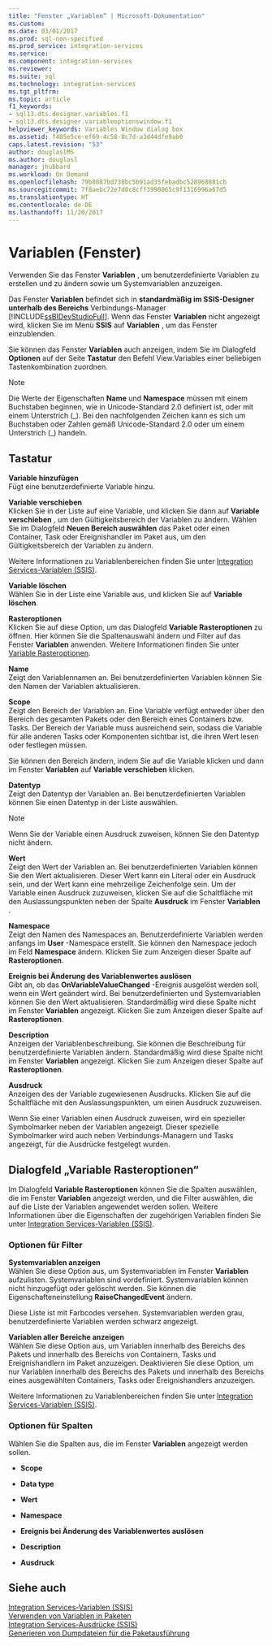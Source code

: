 ```yaml
---
title: "Fenster „Variablen“ | Microsoft-Dokumentation"
ms.custom: 
ms.date: 03/01/2017
ms.prod: sql-non-specified
ms.prod_service: integration-services
ms.service: 
ms.component: integration-services
ms.reviewer: 
ms.suite: sql
ms.technology: integration-services
ms.tgt_pltfrm: 
ms.topic: article
f1_keywords:
- sql13.dts.designer.variables.f1
- sql13.dts.designer.variableoptionswindow.f1
helpviewer_keywords: Variables Window dialog box
ms.assetid: f405e5ce-ef69-4c58-8c7d-a3d44dfe9ab0
caps.latest.revision: "53"
author: douglaslMS
ms.author: douglasl
manager: jhubbard
ms.workload: On Demand
ms.openlocfilehash: 79b8887bd738bc5b91ad35febadbc528968881cb
ms.sourcegitcommit: 7f8aebc72e7d0c8cff3990865c9f1316996a67d5
ms.translationtype: HT
ms.contentlocale: de-DE
ms.lasthandoff: 11/20/2017
---
```

# <a name="variables-window"></a>Variablen (Fenster)
  Verwenden Sie das Fenster **Variablen** , um benutzerdefinierte Variablen zu erstellen und zu ändern sowie um Systemvariablen anzuzeigen.  
  
 Das Fenster **Variablen** befindet sich in **standardmäßig im SSIS-Designer unterhalb des Bereichs** Verbindungs-Manager [!INCLUDE[ssBIDevStudioFull](../includes/ssbidevstudiofull-md.md)]. Wenn das Fenster **Variablen** nicht angezeigt wird, klicken Sie im Menü **SSIS** auf **Variablen** , um das Fenster einzublenden.  
  
 Sie können das Fenster **Variablen** auch anzeigen, indem Sie im Dialogfeld **Optionen** auf der Seite **Tastatur** den Befehl View.Variables einer beliebigen Tastenkombination zuordnen.  
  
> [!NOTE]  
>  Die Werte der Eigenschaften **Name** und **Namespace** müssen mit einem Buchstaben beginnen, wie in Unicode-Standard 2.0 definiert ist, oder mit einem Unterstrich (_). Bei den nachfolgenden Zeichen kann es sich um Buchstaben oder Zahlen gemäß Unicode-Standard 2.0 oder um einem Unterstrich (\_) handeln.  
  
## <a name="options"></a>Tastatur  
 **Variable hinzufügen**  
 Fügt eine benutzerdefinierte Variable hinzu.  
  
 **Variable verschieben**  
 Klicken Sie in der Liste auf eine Variable, und klicken Sie dann auf **Variable verschieben** , um den Gültigkeitsbereich der Variablen zu ändern. Wählen Sie im Dialogfeld **Neuen Bereich auswählen** das Paket oder einen Container, Task oder Ereignishandler im Paket aus, um den Gültigkeitsbereich der Variablen zu ändern.  
  
 Weitere Informationen zu Variablenbereichen finden Sie unter [Integration Services-Variablen &#40;SSIS&#41;](../integration-services/integration-services-ssis-variables.md).  
  
 **Variable löschen**  
 Wählen Sie in der Liste eine Variable aus, und klicken Sie auf **Variable löschen**.  
  
 **Rasteroptionen**  
 Klicken Sie auf diese Option, um das Dialogfeld **Variable Rasteroptionen** zu öffnen. Hier können Sie die Spaltenauswahl ändern und Filter auf das Fenster **Variablen** anwenden. Weitere Informationen finden Sie unter [Variable Rasteroptionen](../integration-services/variable-grid-options.md).  
  
 **Name**  
 Zeigt den Variablennamen an. Bei benutzerdefinierten Variablen können Sie den Namen der Variablen aktualisieren.  
  
 **Scope**  
 Zeigt den Bereich der Variablen an. Eine Variable verfügt entweder über den Bereich des gesamten Pakets oder den Bereich eines Containers bzw. Tasks. Der Bereich der Variable muss ausreichend sein, sodass die Variable für alle anderen Tasks oder Komponenten sichtbar ist, die ihren Wert lesen oder festlegen müssen.  
  
 Sie können den Bereich ändern, indem Sie auf die Variable klicken und dann im Fenster **Variablen** auf **Variable verschieben** klicken.  
  
 **Datentyp**  
 Zeigt den Datentyp der Variablen an. Bei benutzerdefinierten Variablen können Sie einen Datentyp in der Liste auswählen.  
  
> [!NOTE]  
>  Wenn Sie der Variable einen Ausdruck zuweisen, können Sie den Datentyp nicht ändern.  
  
 **Wert**  
 Zeigt den Wert der Variablen an. Bei benutzerdefinierten Variablen können Sie den Wert aktualisieren. Dieser Wert kann ein Literal oder ein Ausdruck sein, und der Wert kann eine mehrzeilige Zeichenfolge sein. Um der Variable einen Ausdruck zuzuweisen, klicken Sie auf die Schaltfläche mit den Auslassungspunkten neben der Spalte **Ausdruck** im Fenster **Variablen** .  
  
 **Namespace**  
 Zeigt den Namen des Namespaces an. Benutzerdefinierte Variablen werden anfangs im **User** -Namespace erstellt. Sie können den Namespace jedoch im Feld **Namespace** ändern. Klicken Sie zum Anzeigen dieser Spalte auf **Rasteroptionen**.  
  
 **Ereignis bei Änderung des Variablenwertes auslösen**  
 Gibt an, ob das **OnVariableValueChanged** -Ereignis ausgelöst werden soll, wenn ein Wert geändert wird. Bei benutzerdefinierten und Systemvariablen können Sie den Wert aktualisieren. Standardmäßig wird diese Spalte nicht im Fenster **Variablen** angezeigt. Klicken Sie zum Anzeigen dieser Spalte auf **Rasteroptionen**.  
  
 **Description**  
 Anzeigen der Variablenbeschreibung. Sie können die Beschreibung für benutzerdefinierte Variablen ändern. Standardmäßig wird diese Spalte nicht im Fenster **Variablen** angezeigt. Klicken Sie zum Anzeigen dieser Spalte auf **Rasteroptionen**.  
  
 **Ausdruck**  
 Anzeigen des der Variable zugewiesenen Ausdrucks. Klicken Sie auf die Schaltfläche mit den Auslassungspunkten, um einen Ausdruck zuzuweisen.  
  
 Wenn Sie einer Variablen einen Ausdruck zuweisen, wird ein spezieller Symbolmarker neben der Variablen angezeigt. Dieser spezielle Symbolmarker wird auch neben Verbindungs-Managern und Tasks angezeigt, für die Ausdrücke festgelegt wurden.  

## <a name="variable-grid-options-dialog-box"></a>Dialogfeld „Variable Rasteroptionen“
 Im Dialogfeld **Variable Rasteroptionen** können Sie die Spalten auswählen, die im Fenster **Variablen** angezeigt werden, und die Filter auswählen, die auf die Liste der Variablen angewendet werden sollen. Weitere Informationen über die Eigenschaften der zugehörigen Variablen finden Sie unter [Integration Services-Variablen &#40;SSIS&#41;](../integration-services/integration-services-ssis-variables.md).  
  
### <a name="options-for-filter"></a>Optionen für Filter  
 **Systemvariablen anzeigen**  
 Wählen Sie diese Option aus, um Systemvariablen im Fenster **Variablen** aufzulisten. Systemvariablen sind vordefiniert. Systemvariablen können nicht hinzugefügt oder gelöscht werden. Sie können die Eigenschafteneinstellung **RaiseChangedEvent** ändern.  
  
 Diese Liste ist mit Farbcodes versehen. Systemvariablen werden grau, benutzerdefinierte Variablen werden schwarz angezeigt.  
  
 **Variablen aller Bereiche anzeigen**  
 Wählen Sie diese Option aus, um Variablen innerhalb des Bereichs des Pakets und innerhalb des Bereichs von Containern, Tasks und Ereignishandlern im Paket anzuzeigen. Deaktivieren Sie diese Option, um nur Variablen innerhalb des Bereichs des Pakets und innerhalb des Bereichs eines ausgewählten Containers, Tasks oder Ereignishandlers anzuzeigen.  
  
 Weitere Informationen zu Variablenbereichen finden Sie unter [Integration Services-Variablen &#40;SSIS&#41;](../integration-services/integration-services-ssis-variables.md).  
  
### <a name="options-for-columns"></a>Optionen für Spalten  
 Wählen Sie die Spalten aus, die im Fenster **Variablen** angezeigt werden sollen.  
  
-   **Scope**  
  
-   **Data type**  
  
-   **Wert**  
  
-   **Namespace**  
  
-   **Ereignis bei Änderung des Variablenwertes auslösen**  
  
-   **Description**  
  
-   **Ausdruck**  
  
## <a name="see-also"></a>Siehe auch  
 [Integration Services-Variablen &#40;SSIS&#41;](../integration-services/integration-services-ssis-variables.md)   
 [Verwenden von Variablen in Paketen](http://msdn.microsoft.com/library/7742e92d-46c5-4cc4-b9a3-45b688ddb787)   
 [Integration Services-Ausdrücke &#40;SSIS&#41;](../integration-services/expressions/integration-services-ssis-expressions.md)   
 [Generieren von Dumpdateien für die Paketausführung](../integration-services/troubleshooting/generating-dump-files-for-package-execution.md)  
  
  
